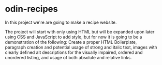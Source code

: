 # odin-recipes
In this project we're are going to make a recipe website.

The project will start with only using HTML but will be expanded upon later using CSS and JavaScript to add style, but for now it is going to be a demonstration of the following: Create a proper HTML Boilerplate, paragraph creation and potential usage of strong and italic text, images with clearly defined alt descriptions for the visually impaired, ordered and unordered listing, and usage of both absolute and relative links.
